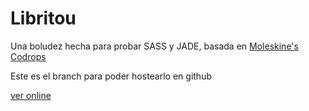 # Libritou

Una boludez hecha para probar SASS y JADE, basada en [Moleskine's Codrops](http://tympanus.net/codrops/2010/12/14/moleskine-notebook/)

Este es el branch para poder hostearlo en github

[ver online](https://rodsevich.github.com/Libritou)
